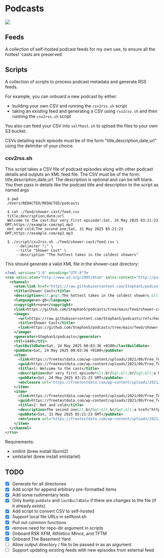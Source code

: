 # Podcasts
![](https://github.com/Stephan5/podcasts/actions/workflows/main.yml/badge.svg)
## Feeds
A collection of self-hosted podcast feeds for my own use, to ensure all the hottest 'casts are preserved.

## Scripts
A collection of scripts to process podcast metadata and generate RSS feeds.

For example, you can onboard a new podcast by either:
* building your own CSV and running the `csv2rss.sh` script
* taking an existing feed and generating a CSV using `rss2csv.sh` and then running the `csv2rss.sh` script

You also can feed your CSV into `selfhost.sh` to upload the files to your own S3 bucket. 

CSVs detailing each episode must be of the form "title,description,date,url" using the delimiter of your choice. 

### csv2rss.sh
This script takes a CSV file of podcast episodes along with other podcast details and outputs an XML feed file.
The CSV must be of the form: title,description,date,url. The description is optional and can be left blank.
You then pass in details like the podcast title and description to the script as named args

```shell
 $ pwd 
 /Users/REDACTED/REDACTED/podcasts

 $ cat ./feed/shower-cast/feed.csv
 title;description;date;url
 Welcome to the cast;Our very first epsiode!;Sat, 24 May 2025 03:21:23 GMT;https://example.com/ep1.mp3
 Hot and cold;The second one;Sat, 31 May 2025 05:21:23 GMT;https://example.com/ep2.mp3
 
 $ ./script/csv2rss.sh ./feed/shower-cast/feed.csv \
     --delimiter ";" \
     --title "Shower Cast" \
     --description "The hottest takes in the coldest showers"
```

This should generate a valid XML file in the shower-cast directory:
```xml
<?xml version="1.0" encoding="UTF-8"?>
<rss xmlns:atom="http://www.w3.org/2005/Atom" xmlns:content="http://purl.org/rss/1.0/modules/content/" xmlns:wfw="http://wellformedweb.org/CommentAPI/" xmlns:dc="http://purl.org/dc/elements/1.1/" xmlns:itunes="http://www.itunes.com/dtds/podcast-1.0.dtd" xmlns:googleplay="http://www.google.com/schemas/play-podcasts/1.0" xmlns:spotify="http://www.spotify.com/ns/rss" xmlns:podcast="https://podcastindex.org/namespace/1.0" xmlns:media="http://search.yahoo.com/mrss/" version="2.0">
  <channel>
    <atom:link href="https://raw.githubusercontent.com/Stephan5/podcasts/refs/heads/main/feed/shower-cast/feed.xml" rel="self" type="application/rss+xml"/>
    <title>Shower Cast</title>
    <description>&lt;p&gt;The hottest takes in the coldest showers &lt;/p&gt;&lt;br/&gt;&lt;br/&gt;&lt;p&gt;Generated using Stephan5/podcasts.&lt;/p&gt;</description>
    <language>en-gb</language>
    <copyright>none</copyright>
    <link>https://github.com/Stephan5/podcasts/tree/main/feed/shower-cast</link>
    <image>
      <url>https://raw.githubusercontent.com/Stephan5/podcasts/refs/heads/main/feed/shower-cast/image.jpg</url>
      <title>Shower Cast</title>
      <link>https://github.com/Stephan5/podcasts/tree/main/feed/shower-cast</link>
    </image>
    <generator>Stephan5/podcasts</generator>
    <ttl>1440</ttl>
    <lastBuildDate>Sat, 24 May 2025 00:03:36 +0100</lastBuildDate>
    <pubDate>Sat, 24 May 2025 00:03:36 +0100</pubDate>
    <item>
      <link>https://freetestdata.com/wp-content/uploads/2021/09/Free_Test_Data_100KB_MP3.mp3?id=2</link>
      <guid>https://freetestdata.com/wp-content/uploads/2021/09/Free_Test_Data_100KB_MP3.mp3?id=2</guid>
      <title>1: Welcome to the cast</title>
      <description>Our very first epsiode!&lt;br/&gt;&lt;br/&gt;&lt;a href="https://github.com/Stephan5/podcasts" rel="nofollow noopener" target="_blank"&gt;Generated using Stephan5/podcasts&lt;/a&gt;</description>
      <pubDate>Sat, 24 May 2025 03:21:23 GMT</pubDate>
      <enclosure url="https://freetestdata.com/wp-content/uploads/2021/09/Free_Test_Data_100KB_MP3.mp3?id=2" length="103016" type="audio/mpeg"/>
    </item>
    <item>
      <link>https://freetestdata.com/wp-content/uploads/2021/09/Free_Test_Data_100KB_MP3.mp3?id=2</link>
      <guid>https://freetestdata.com/wp-content/uploads/2021/09/Free_Test_Data_100KB_MP3.mp3?id=2</guid>
      <title>2: Hot and cold</title>
      <description>The second one&lt;br/&gt;&lt;br/&gt;&lt;a href="https://github.com/Stephan5/podcasts" rel="nofollow noopener" target="_blank"&gt;Generated using Stephan5/podcasts&lt;/a&gt;</description>
      <pubDate>Sat, 31 May 2025 05:21:23 GMT</pubDate>
      <enclosure url="https://freetestdata.com/wp-content/uploads/2021/09/Free_Test_Data_100KB_MP3.mp3?id=2" length="103016" type="audio/mpeg"/>
    </item>
  </channel>
</rss>
```

Requirements:
 * xmllint (brew install libxml2)
 * xmlstarlet (brew install xmlstarlet)

## TODO
- [x] Generate for all directories
- [x] Add script for append arbitrary pre-formatted items 
- [x] Add some rudimentary tests
- [x] Only bump `pubDate` and `lastBuildDate` if there are changes to the file (if it already exists)
- [x] Add script to convert CSV to self-hosted 
- [x] Support local file URLs in selfhost.sh
- [x] Pull out common functions
- [x] remove need for repo-dir argument in scripts
- [x] Onboard RSK XFM, Athletico Mince, and TFTM
- [x] Onboard The Basement Yard
- [ ] Allow output directory / file to be passed in as an argument
- [ ] Support updating existing feeds with new episodes from external feed
